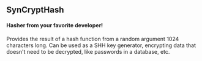 ## SynCryptHash
#### Hasher from your favorite developer!
Provides the result of a hash function from a random argument 1024 characters long. Can be used as a SHH key generator, encrypting data that doesn't need to be decrypted, like passwords in a database, etc.